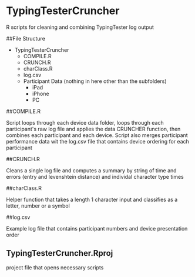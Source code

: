 TypingTesterCruncher
====================

R scripts for cleaning and combining TypingTester log output

##File Structure
  - TypingTesterCruncher
    - COMPILE.R
    - CRUNCH.R
    - charClass.R
    - log.csv
    - Participant Data (nothing in here other than the subfolders)
      - iPad
      - iPhone
      - PC

##COMPILE.R

Script loops through each device data folder, loops through each participant's raw log file and applies the data CRUNCHER function, then combines each participant and each device.  Script also merges participant performance data wit the log.csv file that contains device ordering for each participant

##CRUNCH.R

Cleans a single log file and computes a summary by string of time and errors (entry and levenshtein distance) and 
individal character type times

##charClass.R

Helper function that takes a length 1 character input and classifies as a letter, number or a symbol

##log.csv

Example log file that contains participant numbers and device presentation order

## TypingTesterCruncher.Rproj

project file that opens necessary scripts
